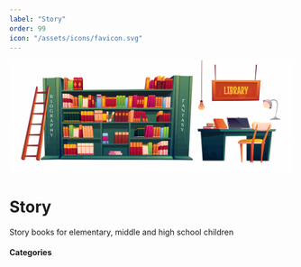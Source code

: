 ```yaml
---
label: "Story"
order: 99
icon: "/assets/icons/favicon.svg"
---
```


![](/assets/cover/home-cover.svg)

# Story

Story books for elementary, middle and high school children

#### Categories